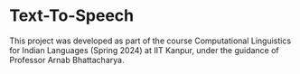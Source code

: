 # Text-To-Speech
This project was developed as part of the course Computational Linguistics for Indian Languages (Spring 2024) at IIT Kanpur, under the guidance of Professor Arnab Bhattacharya.
